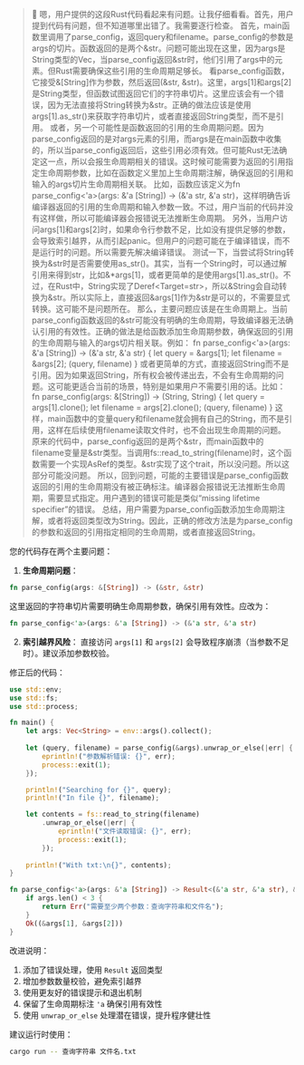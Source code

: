 <!--
 * @Author: LeiJiulong
 * @Date: 2025-03-23 23:36:03
 * @LastEditors: LeiJiulong && lei15557570906@outlook.com
 * @LastEditTime: 2025-03-23 23:36:06
 * @Description: 
-->
> 💭 嗯，用户提供的这段Rust代码看起来有问题。让我仔细看看。首先，用户提到代码有问题，但不知道哪里出错了。我需要逐行检查。
> 首先，main函数里调用了parse_config，返回query和filename。parse_config的参数是args的切片。函数返回的是两个&str。问题可能出现在这里，因为args是String类型的Vec，当parse_config返回&str时，他们引用了args中的元素。但Rust需要确保这些引用的生命周期足够长。
> 看parse_config函数，它接受&[String]作为参数，然后返回(&str, &str)。这里，args[1]和args[2]是String类型，但函数试图返回它们的字符串切片。这里应该会有一个错误，因为无法直接将String转换为&str。正确的做法应该是使用args[1].as_str()来获取字符串切片，或者直接返回String类型，而不是引用。
> 或者，另一个可能性是函数返回的引用的生命周期问题。因为parse_config返回的是对args元素的引用，而args是在main函数中收集的，所以当parse_config返回后，这些引用必须有效。但可能Rust无法确定这一点，所以会报生命周期相关的错误。这时候可能需要为返回的引用指定生命周期参数，比如在函数定义里加上生命周期注解，确保返回的引用和输入的args切片生命周期相关联。
> 比如，函数应该定义为fn parse_config<'a>(args: &'a [String]) -> (&'a str, &'a str)，这样明确告诉编译器返回的引用的生命周期和输入参数一致。不过，用户当前的代码并没有这样做，所以可能编译器会报错说无法推断生命周期。
> 另外，当用户访问args[1]和args[2]时，如果命令行参数不足，比如没有提供足够的参数，会导致索引越界，从而引起panic。但用户的问题可能在于编译错误，而不是运行时的问题。所以需要先解决编译错误。
> 测试一下，当尝试将String转换为&str时是否需要使用as_str()。其实，当有一个String时，可以通过解引用来得到str，比如&*args[1]，或者更简单的是使用args[1].as_str()。不过，在Rust中，String实现了Deref<Target=str>，所以&String会自动转换为&str。所以实际上，直接返回&args[1]作为&str是可以的，不需要显式转换。这可能不是问题所在。
> 那么，主要问题应该是在生命周期上。当前parse_config函数返回的&str可能没有明确的生命周期，导致编译器无法确认引用的有效性。正确的做法是给函数添加生命周期参数，确保返回的引用的生命周期与输入的args切片相关联。例如：
> fn parse_config<'a>(args: &'a [String]) -> (&'a str, &'a str) {
>     let query = &args[1];
>     let filename = &args[2];
>     (query, filename)
> }
> 或者更简单的方式，直接返回String而不是引用。因为如果返回String，所有权会被传递出去，不会有生命周期的问题。这可能更适合当前的场景，特别是如果用户不需要引用的话。比如：
> fn parse_config(args: &[String]) -> (String, String) {
>     let query = args[1].clone();
>     let filename = args[2].clone();
>     (query, filename)
> }
> 这样，main函数中的变量query和filename就会拥有自己的String，而不是引用，这样在后续使用filename读取文件时，也不会出现生命周期的问题。
> 原来的代码中，parse_config返回的是两个&str，而main函数中的filename变量是&str类型。当调用fs::read_to_string(filename)时，这个函数需要一个实现AsRef<Path>的类型。&str实现了这个trait，所以没问题。所以这部分可能没问题。
> 所以，回到问题，可能的主要错误是parse_config函数返回的引用的生命周期没有被正确标注。编译器会报错说无法推断生命周期，需要显式指定。用户遇到的错误可能是类似“missing lifetime specifier”的错误。
> 总结，用户需要为parse_config函数添加生命周期注解，或者将返回类型改为String。因此，正确的修改方法是为parse_config的参数和返回的引用指定相同的生命周期，或者直接返回String。
> 

您的代码存在两个主要问题：

1. **生命周期问题**：
```rust
fn parse_config(args: &[String]) -> (&str, &str)
```
这里返回的字符串切片需要明确生命周期参数，确保引用有效性。应改为：
```rust
fn parse_config<'a>(args: &'a [String]) -> (&'a str, &'a str)
```

2. **索引越界风险**：
直接访问 `args[1]` 和 `args[2]` 会导致程序崩溃（当参数不足时）。建议添加参数校验。

修正后的代码：
```rust
use std::env;
use std::fs;
use std::process;

fn main() {
    let args: Vec<String> = env::args().collect();
    
    let (query, filename) = parse_config(&args).unwrap_or_else(|err| {
        eprintln!("参数解析错误: {}", err);
        process::exit(1);
    });

    println!("Searching for {}", query);
    println!("In file {}", filename);

    let contents = fs::read_to_string(filename)
        .unwrap_or_else(|err| {
            eprintln!("文件读取错误: {}", err);
            process::exit(1);
        });
    
    println!("With txt:\n{}", contents);
}

fn parse_config<'a>(args: &'a [String]) -> Result<(&'a str, &'a str), &'static str> {
    if args.len() < 3 {
        return Err("需要至少两个参数：查询字符串和文件名");
    }
    Ok((&args[1], &args[2]))
}
```

改进说明：
1. 添加了错误处理，使用 `Result` 返回类型
2. 增加参数数量校验，避免索引越界
3. 使用更友好的错误提示和退出机制
4. 保留了生命周期标注 `'a` 确保引用有效性
5. 使用 `unwrap_or_else` 处理潜在错误，提升程序健壮性

建议运行时使用：
```bash
cargo run -- 查询字符串 文件名.txt
```